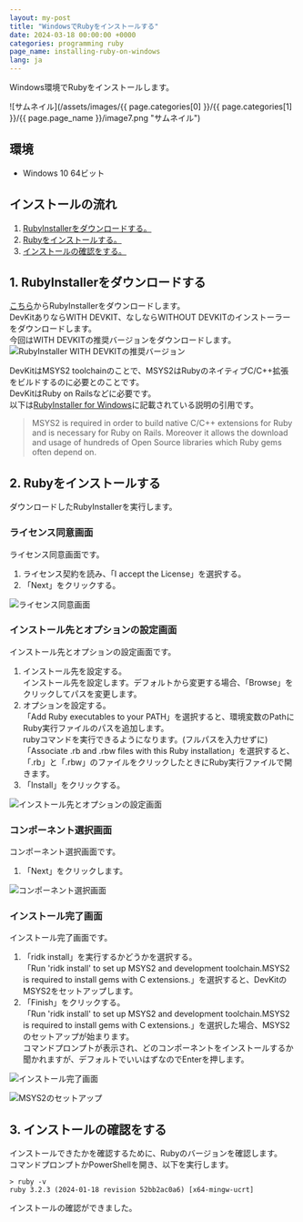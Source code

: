 ```yaml
---
layout: my-post
title: "WindowsでRubyをインストールする"
date: 2024-03-18 00:00:00 +0000
categories: programming ruby
page_name: installing-ruby-on-windows
lang: ja
---
```


Windows環境でRubyをインストールします。

![サムネイル](/assets/images/{{ page.categories[0] }}/{{ page.categories[1] }}/{{ page.page_name }}/image7.png "サムネイル")

## 環境
- Windows 10 64ビット

## インストールの流れ
1. [RubyInstallerをダウンロードする。](#1-rubyinstallerをダウンロードする)
2. [Rubyをインストールする。](#2-rubyをインストールする)
3. [インストールの確認をする。](#3-インストールの確認をする)

## 1. RubyInstallerをダウンロードする
[こちら](https://rubyinstaller.org/downloads/)からRubyInstallerをダウンロードします。  
DevKitありならWITH DEVKIT、なしならWITHOUT DEVKITのインストーラーをダウンロードします。  
今回はWITH DEVKITの推奨バージョンをダウンロードします。  
![RubyInstaller WITH DEVKITの推奨バージョン](/assets/images/programming/ruby/installing-ruby-on-windows/image1.png "RubyInstaller WITH DEVKITの推奨バージョン")

DevKitはMSYS2 toolchainのことで、MSYS2はRubyのネイティブC/C++拡張をビルドするのに必要とのことです。  
DevKitはRuby on Railsなどに必要です。  
以下は[RubyInstaller for Windows](https://rubyinstaller.org/downloads/)に記載されている説明の引用です。
> MSYS2 is required in order to build native C/C++ extensions for Ruby and is necessary for Ruby on Rails. Moreover it allows the download and usage of hundreds of Open Source libraries which Ruby gems often depend on.

## 2. Rubyをインストールする
ダウンロードしたRubyInstallerを実行します。  

### ライセンス同意画面
ライセンス同意画面です。
1. ライセンス契約を読み、「I accept the License」を選択する。
2. 「Next」をクリックする。

![ライセンス同意画面](/assets/images/programming/ruby/installing-ruby-on-windows/image2.png "ライセンス同意画面")

### インストール先とオプションの設定画面
インストール先とオプションの設定画面です。
1. インストール先を設定する。  
インストール先を設定します。デフォルトから変更する場合、「Browse」をクリックしてパスを変更します。
2. オプションを設定する。  
「Add Ruby executables to your PATH」を選択すると、環境変数のPathにRuby実行ファイルのパスを追加します。  
rubyコマンドを実行できるようになります。(フルパスを入力せずに)  
「Associate .rb and .rbw files with this Ruby installation」を選択すると、「.rb」と「.rbw」のファイルをクリックしたときにRuby実行ファイルで開きます。
3. 「Install」をクリックする。

![インストール先とオプションの設定画面](/assets/images/programming/ruby/installing-ruby-on-windows/image3.png "インストール先とオプションの設定画面")

### コンポーネント選択画面
コンポーネント選択画面です。
1. 「Next」をクリックします。

![コンポーネント選択画面](/assets/images/programming/ruby/installing-ruby-on-windows/image4.png "コンポーネント選択画面")

### インストール完了画面
インストール完了画面です。
1. 「ridk install」を実行するかどうかを選択する。  
「Run 'ridk install' to set up MSYS2 and development toolchain.MSYS2 is required to install gems with C extensions.」を選択すると、DevKitのMSYS2をセットアップします。
2. 「Finish」をクリックする。  
「Run 'ridk install' to set up MSYS2 and development toolchain.MSYS2 is required to install gems with C extensions.」を選択した場合、MSYS2のセットアップが始まります。  
コマンドプロンプトが表示され、どのコンポーネントをインストールするか聞かれますが、デフォルトでいいはずなのでEnterを押します。

![インストール完了画面](/assets/images/programming/ruby/installing-ruby-on-windows/image5.png "インストール完了画面")

![MSYS2のセットアップ](/assets/images/programming/ruby/installing-ruby-on-windows/image6.png "MSYS2のセットアップ")

## 3. インストールの確認をする
インストールできたかを確認するために、Rubyのバージョンを確認します。  
コマンドプロンプトかPowerShellを開き、以下を実行します。
```
> ruby -v
ruby 3.2.3 (2024-01-18 revision 52bb2ac0a6) [x64-mingw-ucrt]
```
インストールの確認ができました。